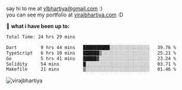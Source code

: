 say hi to me at [vlbhartiya@gmail.com](mailto:vlbhartiya@gmail.com) :)<br/>
you can see my portfolio at [virajbhartiya.com](https://virajbhartiya.com) :D<br/>


🚀 **what i have been up to:**

<!--START_SECTION:waka-->

```txt
Total Time: 24 hrs 29 mins

Dart         9 hrs 44 mins   ██████████░░░░░░░░░░░░░░░   39.76 %
TypeScript   6 hrs 10 mins   ██████▒░░░░░░░░░░░░░░░░░░   25.21 %
Go           5 hrs 41 mins   █████▓░░░░░░░░░░░░░░░░░░░   23.24 %
Solidity     54 mins         █░░░░░░░░░░░░░░░░░░░░░░░░   03.71 %
Makefile     21 mins         ▒░░░░░░░░░░░░░░░░░░░░░░░░   01.46 %
```

<!--END_SECTION:waka-->

<p align="left"> <img src="https://komarev.com/ghpvc/?username=virajbhartiya&color=blue" alt="virajbhartiya" /> </p>
